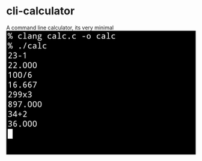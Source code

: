 # cli-calculator
A command line calculator, its very minimal
![alt text](https://github.com/tarik-celik/cli-calc/blob/main/Screenshot_20231218_093120_Termux.jpg)
